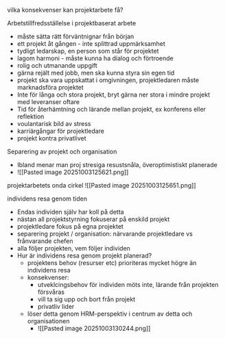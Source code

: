 
vilka konsekvenser kan projektarbete få?

Arbetstillfredsställelse i projektbaserat arbete
- måste sätta rätt förväntnignar från början
- ett projekt åt gången - inte splittrad uppmärksamhet
- tydligt ledarskap, en person som står för projektet
- lagom harmoni - måste kunna ha dialog och förtroende
- rolig och utmanande uppgift
- gärna rejält med jobb, men ska kunna styra sin egen tid
- projekt ska vara uppskattat i omgivningen, projektledaren måste marknadsföra projektet
- Inte för långa och stora projekt, bryt gärna ner stora i mindre projekt med leveranser oftare
- Tid för återhämtning och lärande mellan projekt, ex konferens eller reflektion
- voulantarisk bild av stress
- karriärgångar för projektledare
- projekt kontra privatlivet

Separering av projekt och organisation
- Ibland menar man proj stresiga resustsnåla, överoptimistiskt planerade
- ![[Pasted image 20251003125621.png]]

projektarbetets onda cirkel
![[Pasted image 20251003125651.png]]

individens resa genom tiden
- Endas individen själv har koll på detta
- nästan all projektstyrning fokuserar på enskild projekt
- projektledare fokus på egna projektet
- separering projekt / organisation: närvarande projektledare vs frånvarande chefen
- alla följer projekten, vem följer individen 
- Hur är individens resa genom projekt planerad?
	- projektens behov (resurser etc) prioriteras mycket högre än individens resa
	- konsekvenser:
		- utveklcingsbehov för individen möts inte, lärande från projekten försvåras
		- vill ta sig upp och bort från projekt
		- privatliv lider
	- löser detta genom HRM-perspektiv i centrum av detta och organisationen
		- ![[Pasted image 20251003130244.png]]
